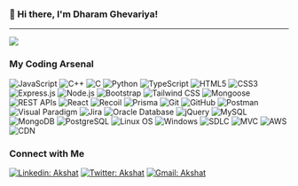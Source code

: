 ### 👋 Hi there, I'm Dharam Ghevariya!

---

![](https://komarev.com/ghpvc/?username=dharamghevariya&color=fb4362)

<h3>My Coding Arsenal</h3>
<p>

  <img alt="JavaScript" src="https://img.shields.io/badge/-JavaScript-F7DF1C?style=flat-square&logo=javascript&logoColor=black" />
  <img alt="C++" src="https://img.shields.io/badge/-C++-00599C?style=flat-square&logo=c%2B%2B&logoColor=white" />
  <img alt="C" src="https://img.shields.io/badge/-C-A8B9CC?style=flat-square&logo=c&logoColor=white" />
  <img alt="Python" src="https://img.shields.io/badge/-Python-3776AB?style=flat-square&logo=python&logoColor=white" />
  <img alt="TypeScript" src="https://img.shields.io/badge/-TypeScript-007ACC?style=flat-square&logo=typescript&logoColor=white" />
  <img alt="HTML5" src="https://img.shields.io/badge/-HTML5-E34F26?style=flat-square&logo=html5&logoColor=white" />
  <img alt="CSS3" src="https://img.shields.io/badge/-CSS3-1572B6?style=flat-square&logo=css3&logoColor=white" />
  <img alt="Express.js" src="https://img.shields.io/badge/-Express.js-000000?style=flat-square&logo=express&logoColor=white" />
  <img alt="Node.js" src="https://img.shields.io/badge/-Node.js-339933?style=flat-square&logo=node.js&logoColor=white" />
  <img alt="Bootstrap" src="https://img.shields.io/badge/-Bootstrap-7952B3?style=flat-square&logo=bootstrap&logoColor=white" />
  <img alt="Tailwind CSS" src="https://img.shields.io/badge/-Tailwind_CSS-38B2AC?style=flat-square&logo=tailwind-css&logoColor=white" />
  <img alt="Mongoose" src="https://img.shields.io/badge/-Mongoose-880000?style=flat-square&logo=mongoose&logoColor=white" />
  <img alt="REST APIs" src="https://img.shields.io/badge/-REST_APIs-02569B?style=flat-square&logo=rest&logoColor=white" />
  <img alt="React" src="https://img.shields.io/badge/-React-61DAFB?style=flat-square&logo=react&logoColor=black" />
  <img alt="Recoil" src="https://img.shields.io/badge/-Recoil-3578E5?style=flat-square&logo=recoil&logoColor=white" />
  <img alt="Prisma" src="https://img.shields.io/badge/-Prisma-2D3748?style=flat-square&logo=prisma&logoColor=white" />
  <img alt="Git" src="https://img.shields.io/badge/-Git-F05032?style=flat-square&logo=git&logoColor=white" />
  <img alt="GitHub" src="https://img.shields.io/badge/-GitHub-181717?style=flat-square&logo=github&logoColor=white" />
  <img alt="Postman" src="https://img.shields.io/badge/-Postman-FF6C37?style=flat-square&logo=postman&logoColor=white" />
  <img alt="Visual Paradigm" src="https://img.shields.io/badge/-Visual_Paradigm-32A852?style=flat-square&logo=visual-paradigm&logoColor=white" />
  <img alt="Jira" src="https://img.shields.io/badge/-Jira-0052CC?style=flat-square&logo=jira&logoColor=white" />
  <img alt="Oracle Database" src="https://img.shields.io/badge/-Oracle-FA3E05?style=flat-square&logo=oracle&logoColor=white" />
  <img alt="jQuery" src="https://img.shields.io/badge/-jQuery-0769AD?style=flat-square&logo=jquery&logoColor=white" />
  <img alt="MySQL" src="https://img.shields.io/badge/-MySQL-4479A1?style=flat-square&logo=mysql&logoColor=white" />
  <img alt="MongoDB" src="https://img.shields.io/badge/-MongoDB-47A248?style=flat-square&logo=mongodb&logoColor=white" />
  <img alt="PostgreSQL" src="https://img.shields.io/badge/-PostgreSQL-336791?style=flat-square&logo=postgresql&logoColor=white" />
  <img alt="Linux OS" src="https://img.shields.io/badge/-Linux-FCC624?style=flat-square&logo=linux&logoColor=black" />
  <img alt="Windows" src="https://img.shields.io/badge/-Windows-0078D6?style=flat-square&logo=windows&logoColor=white" />
  <img alt="SDLC" src="https://img.shields.io/badge/-SDLC-4E9A06?style=flat-square&logoColor=white" />
  <img alt="MVC" src="https://img.shields.io/badge/-MVC-007ACC?style=flat-square&logoColor=white" />
  <img alt="AWS" src="https://img.shields.io/badge/-AWS-232F3E?style=flat-square&logo=amazon-aws&logoColor=white" />
  <img alt="CDN" src="https://img.shields.io/badge/-CDN-FF9900?style=flat-square&logo=cloudflare&logoColor=white" />
</p>

<!--

<h3>My GitHub contributions summary</h3>

[![GitHub Streak](https://github-readme-streak-stats.herokuapp.com?user=dharamghevariya&theme=dark&ring=fb4362&file=fb4362&currStreakNum=fb4362&currStreakLabel=fb4362&hide_border=true)](https://git.io/streak-stats)

![Dharam's GitHub stats](https://github-readme-stats.vercel.app/api?username=dharamghevariya&hide_border=true&show_icons=true&bg_color=151515&title_color=fb4362&icon_color=fb4362&text_bold=false&text_color=9e9e9e)
-->

<h3>Connect with Me</h3>


[![Linkedin: Akshat](https://img.shields.io/badge/-Linkedin-blue?style=flat&logo=Linkedin&logoColor=white&link=https://www.linkedin.com/in/dharam-ghevariya-0b2bb7236/)](https://www.linkedin.com/in/dharam-ghevariya-0b2bb7236/)
[![Twitter: Akshat](https://img.shields.io/badge/-Twitter-blue?style=flat&logo=twitter&logoColor=white&link=https://twitter.com/dghevariya27)](https://twitter.com/dghevariya27)
[![Gmail: Akshat](https://img.shields.io/badge/Gmail-D14836?style=flat&logo=gmail&logoColor=white&link=mailto:dharamghevariya36@gmail.com)](mailto:dharamghevariya36@gmail.com)

